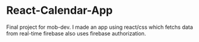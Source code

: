 # React-Calendar-App
Final project for mob-dev. I made an app using react/css which fetchs data from real-time firebase also uses firebase authorization.
